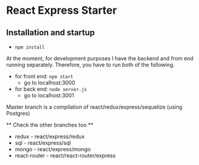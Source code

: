 # React Express Starter

## Installation and startup

* `npm install`

At the moment, for development purposes I have the backend and from end running separately. Therefore, you have to run both of the following.

* for front end: `npm start`
  * go to localhost:3000
* for back end: `node server.js`
  * go to localhost:3001

Master branch is a compilation of react/redux/express/sequelize (using Postgres)

** Check the other branches too **

* redux - react/express/redux
* sql - react/express/sql
* mongo - react/express/mongo
* react-router - react/react-router/express
